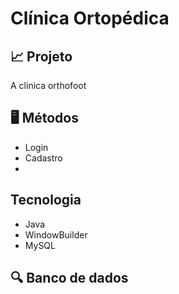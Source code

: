 # Clínica Ortopédica


<h2> 📈 Projeto </h2>

A clinica orthofoot

<h2> 🖥️ Métodos </h2>

+ Login 
+ Cadastro
+ 

<h2> Tecnologia </h2>
 
 + Java 
 + WindowBuilder
 + MySQL
 
 <h2> 🔍 Banco de dados </h2>

